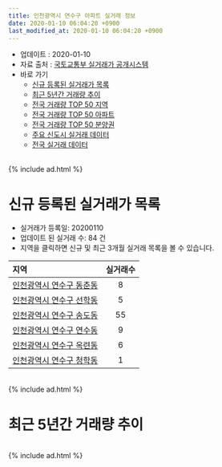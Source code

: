 ```yaml
---
title: 인천광역시 연수구 아파트 실거래 정보
date: 2020-01-10 06:04:20 +0900
last_modified_at: 2020-01-10 06:04:20 +0900
---
```


* 업데이트 : 2020-01-10
* 자료 출처 : [국토교통부 실거래가 공개시스템](http://rt.molit.go.kr)
* 바로 가기
    * [신규 등록된 실거래가 목록](#신규-등록된-실거래가-목록)
    * [최근 5년간 거래량 추이](#최근-5년간-거래량-추이)
    * [전국 거래량 TOP 50 지역](https://inasie.github.io/apt-trade-info/최근-3개월-전국에서-가장-거래가-많이-발생한-지역)
    * [전국 거래량 TOP 50 아파트](https://inasie.github.io/apt-trade-info/최근-3개월-전국에서-가장-거래가-많이-발생한-아파트)
    * [전국 거래량 TOP 50 분양권](https://inasie.github.io/apt-trade-info/최근-3개월-전국에서-가장-거래가-많이-발생한-분양권)
    * [주요 신도시 실거래 데이터](https://inasie.github.io/apt-trade-info/주요-신도시)
    * [전국 실거래 데이터](https://inasie.github.io/apt-trade-info/전국)

<br>
{% include ad.html %}
<br>

# 신규 등록된 실거래가 목록
* 실거래가 등록일: 20200110
* 업데이트 된 실거래 수: 84 건
* 지역을 클릭하면 신규 및 최근 3개월 실거래 목록을 볼 수 있습니다.


|지역|실거래수|
|:---|:---:|
|[인천광역시 연수구 동춘동](https://inasie.github.io/apt-trade-info/인천광역시-연수구-동춘동)|8|
|[인천광역시 연수구 선학동](https://inasie.github.io/apt-trade-info/인천광역시-연수구-선학동)|5|
|[인천광역시 연수구 송도동](https://inasie.github.io/apt-trade-info/인천광역시-연수구-송도동)|55|
|[인천광역시 연수구 연수동](https://inasie.github.io/apt-trade-info/인천광역시-연수구-연수동)|9|
|[인천광역시 연수구 옥련동](https://inasie.github.io/apt-trade-info/인천광역시-연수구-옥련동)|6|
|[인천광역시 연수구 청학동](https://inasie.github.io/apt-trade-info/인천광역시-연수구-청학동)|1|


<br>
{% include ad.html %}
<br>

# 최근 5년간 거래량 추이


<div style="width:100%;">
    <canvas id="deal_progress" height="200"></canvas>
</div>

<script>
new Chart(document.getElementById("deal_progress"), {
    type: 'line',
    data: {
        labels: ['201501','201502','201503','201504','201505','201506','201507','201508','201509','201510','201511','201512','201601','201602','201603','201604','201605','201606','201607','201608','201609','201610','201611','201612','201701','201702','201703','201704','201705','201706','201707','201708','201709','201710','201711','201712','201801','201802','201803','201804','201805','201806','201807','201808','201809','201810','201811','201812','201901','201902','201903','201904','201905','201906','201907','201908','201909','201910','201911','201912','202001'],
        datasets: [{
            label: '매매',
            pointRadius: 1,
            data: [607, 504, 798, 633, 483, 500, 469, 428, 402, 629, 437, 378, 349, 349, 422, 480, 499, 638, 699, 692, 653, 752, 437, 350, 266, 379, 468, 389, 514, 725, 573, 559, 527, 410, 411, 264, 1029, 684, 671, 489, 565, 516, 434, 708, 944, 823, 450, 385, 443, 375, 424, 522, 472, 564, 625, 691, 750, 1518, 1371, 757, 53],
            borderColor: "rgba(255, 201, 14, 1)",
            backgroundColor: "rgba(255, 201, 14, 0.5)",
            fill: false,
            lineTension: 0
        },{
            label: '전월세',
            pointRadius: 1,
            data: [577, 504, 576, 472, 492, 435, 509, 515, 551, 744, 682, 598, 659, 599, 612, 562, 548, 528, 596, 576, 615, 691, 554, 579, 535, 621, 556, 486, 472, 528, 501, 513, 609, 582, 652, 698, 774, 626, 638, 557, 550, 543, 487, 575, 582, 726, 618, 734, 927, 733, 639, 528, 547, 606, 814, 841, 735, 828, 636, 364, 55],
            borderColor: "rgba(0, 141, 185, 1)",
            backgroundColor: "rgba(0, 141, 185, 0.5)",
            fill: false,
            lineTension: 0
        }
        ]
    },
    options: {
        responsive: true,
        title: {
            display: false
        },
        tooltips: {
            mode: 'index',
            intersect: false
        },
        hover: {
            mode: 'nearest',
            intersect: true
        },
        scales: {
            xAxes: [{
                display: true,
                scaleLabel: {
                    display: true,
                    labelString: '년/월'
                }
            }],
            yAxes: [{
                display: true,
                ticks: {
                    suggestedMin: 0,
                },
                scaleLabel: {
                    display: true,
                    labelString: '실거래 수'
                }
            }]
        }
    }
});

</script>


<br>
{% include ad.html %}
<br>

